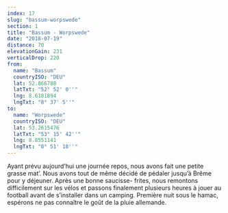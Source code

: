 ```yaml
---
index: 17
slug: "bassum-worpswede"
section: 1
title: "Bassum - Worpswede"
date: "2018-07-19"
distance: 70
elevationGain: 231
verticalDrop: 220
from:
  name: "Bassum"
  countryISO: "DEU"
  lat: 52.866788
  latTxt: "52° 52' 0''"
  lng: 8.6181894
  lngTxt: "8° 37' 5''"
to:
  name: "Worpswede"
  countryISO: "DEU"
  lat: 53.2615476
  latTxt: "53° 15' 42''"
  lng: 8.8551141
  lngTxt: "8° 51' 18''"
---
```


Ayant prévu aujourd’hui une journée repos, nous avons fait une petite grasse mat’. Nous avons tout de même décidé de pédaler jusqu’à Brême pour y déjeuner. Après une bonne saucisse- frites, nous remontons difficilement sur les vélos et passons finalement plusieurs heures à jouer au football avant de s’installer dans un camping. Première nuit sous le hamac, espérons ne pas connaître le goût de la pluie allemande.
